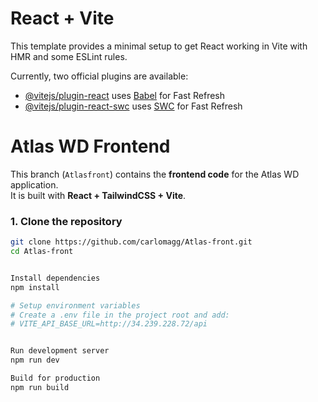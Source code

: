# React + Vite

This template provides a minimal setup to get React working in Vite with HMR and some ESLint rules.

Currently, two official plugins are available:

- [@vitejs/plugin-react](https://github.com/vitejs/vite-plugin-react/blob/main/packages/plugin-react) uses [Babel](https://babeljs.io/) for Fast Refresh
- [@vitejs/plugin-react-swc](https://github.com/vitejs/vite-plugin-react/blob/main/packages/plugin-react-swc) uses [SWC](https://swc.rs/) for Fast Refresh


# Atlas WD Frontend

This branch (`Atlasfront`) contains the **frontend code** for the Atlas WD application.  
It is built with **React + TailwindCSS + Vite**.


### 1. Clone the repository
```bash
git clone https://github.com/carlomagg/Atlas-front.git
cd Atlas-front


Install dependencies
npm install

# Setup environment variables
# Create a .env file in the project root and add:
# VITE_API_BASE_URL=http://34.239.228.72/api


Run development server
npm run dev

Build for production
npm run build